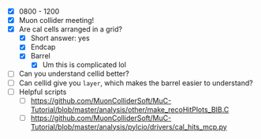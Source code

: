 - [x] 0800 - 1200
- [x] Muon collider meeting!
- [x] Are cal cells arranged in a grid?
  - [x] Short answer: yes
  - [x] Endcap
  - [x] Barrel
    - [x] Um this is complicated lol
- [ ] Can you understand cellid better?
- [ ] Can cellid give you `layer`, which makes the barrel easier to understand?
- [ ] Helpful scripts
  - [ ] https://github.com/MuonColliderSoft/MuC-Tutorial/blob/master/analysis/other/make_recoHitPlots_BIB.C
  - [ ] https://github.com/MuonColliderSoft/MuC-Tutorial/blob/master/analysis/pylcio/drivers/cal_hits_mcp.py

